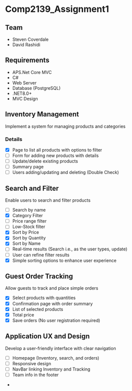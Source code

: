 # Comp2139_Assignment1

## Team
- Steven Coverdale
- David Rashidi

## Requirements
- APS.Net Core MVC
- C#
- Web Server
- Database (PostgreSQL)
- .NET8.0+
- MVC Design

## Inventory Management
Implement a system for managing products and categories

### Details
- [x] Page to list all products with options to filter
- [ ] Form for adding new products with details
- [ ] Update/delete existing products
- [ ] Summary page
- [ ] Users adding/updating and deleting (Double Check)

## Search and Filter
Enable users to search and filter products

- [ ] Search by name
- [x] Category Filter
- [ ] Price range filter
- [ ] Low-Stock filter
- [x] Sort by Price
- [x] Sort by Quantity
- [x] Sort by Name
- [ ] Real-time results (Search i.e., as the user types, update)
- [ ] User can refine filter results
- [x] Simple sorting options to enhance user experience

## Guest Order Tracking
Allow guests to track and place simple orders

- [x] Select products with quantities
- [x] Confirmation page with order summary
- [x] List of selected products
- [x] Total price
- [x] Save orders (No user registration required)

## Application UX and Design
Develop a user-friendly interface with clear navigation

- [ ] Homepage (Inventory, search, and orders)
- [ ] Responsive design
- [ ] NavBar linking Inventory and Tracking
- [ ] Team info in the footer
-

